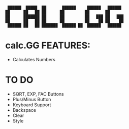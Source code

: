  ```
  ██████  █████  ██       ██████     ██████   ██████  
██      ██   ██ ██      ██         ██       ██       
██      ███████ ██      ██         ██   ███ ██   ███ 
██      ██   ██ ██      ██         ██    ██ ██    ██ 
 ██████ ██   ██ ███████  ██████ ██  ██████   ██████  
```
# calc.GG FEATURES: #
* Calculates Numbers

# TO DO #
* SQRT, EXP, FAC Buttons
* Plus/Minus Button
* Keyboard Support
* Backspace
* Clear
* Style
